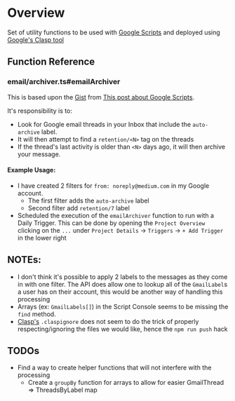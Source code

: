 # Overview
Set of utility functions to be used with [Google Scripts](https://script.google.com/home) and deployed using [Google's Clasp tool](https://github.com/google/clasp/tree/master/docs)

## Function Reference
### email/archiver.ts#emailArchiver
This is based upon the [Gist](https://gist.github.com/akamyshanov/88e0bfa936296d14febe4cb7d5c37c78) from [This post about Google Scripts](https://medium.com/@fw3d/auto-archive-emails-in-gmail-after-2-days-1ebf0e076b1c).

It's responsibility is to:
- Look for Google email threads in your Inbox that include the `auto-archive` label.
- It will then attempt to find a `retention/<N>` tag on the threads
- If the thread's last activity is older than `<N>` days ago, it will then archive your message.

#### Example Usage:
- I have created 2 filters for `from: noreply@medium.com` in my Google account.
  - The first filter adds the `auto-archive` label
  - Second filter add `retention/7` label
- Scheduled the execution of the `emailArchiver` function to run with a Daily Trigger.  This can be done by opening the `Project Overview` clicking on the `...` under `Project Details` -> `Triggers` -> `+ Add Trigger` in the lower right

## NOTEs:
- I don't think it's possible to apply 2 labels to the messages as they come in with one filter.  The API does allow one to lookup all of the `GmailLabel`s a user has on their account, this would be another way of handling this processing
- Arrays (ex: `GmailLabels[]`) in the Script Console seems to be missing the `find` method.
- [Clasp's](https://github.com/google/clasp/issues/67) `.claspignore` does not seem to do the trick of properly respecting/ignoring the files we would like, hence the `npm run push` hack

## TODOs
- Find a way to create helper functions that will not interfere with the processing
  - Create a `groupBy` function for arrays to allow for easier GmailThread => ThreadsByLabel map